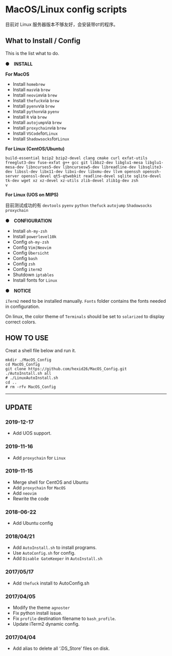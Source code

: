 # MacOS/Linux config scripts

目前对 Linux 服务器版本不够友好，会安装带`QT`的程序。

## What to Install / Config

This is the list what to do.  

●　**INSTALL**

**For MacOS**

- Install `homebrew`
- Install `mas`via `brew`
- Install `neovim`via `brew`
- Install `thefuck`via `brew`
- Install `pyenv`via `brew`
- Install `python`via `pyenv`
- Install `R` via `brew`
- Install `autojump`via `brew`
- Install `proxychain`via `brew`
- Install `VSCode`for`Linux`
- Install `Shadowsocks`for`Linux`

**For Linux (CentOS/Ubuntu)**

```
build-essential bzip2 bzip2-devel clang cmake curl exfat-utils freeglut3-dev fuse-exfat g++ gcc git libbz2-dev libglu1-mesa libglu1-mesa-dev libncurses5-dev libncursesw5-dev libreadline-dev libsqlite3-dev libssl-dev libx11-dev libxi-dev libxmu-dev llvm openssh openssh-server openssl-devel qt5-qtwebkit readline-devel sqlite sqlite-devel tk-dev wget xz xz-devel xz-utils zlib-devel zlib1g-dev zsh 
v
```

**For Linux (UOS on MIPS)**

目前测试成功的有 `devtools` `pyenv` `python` `thefuck` `autojump` `Shadowsocks` `proxychain`

●　**CONFIGURATION**

- Install `oh-my-zsh`
- Install `powerlevel10k`
- Config `oh-my-zsh`
- Config `Vim|Neovim`
- Config `Übersicht`
- Config `bash`
- Config `zsh`
- Config `iterm2`
- Shutdown `iptables`
- Install fonts for `Linux`

●　**NOTICE**

`iTerm2` need to be installed manually.
`Fonts` folder contains the fonts needed in configuration.

On linux, the color theme of `Terminals` should be set to `solarized` to display correct colors.

## HOW TO USE

Creat a shell file below and run it.

```shell
mkdir ./MacOS_Config
cd MacOS_Config
git clone https://github.com/hexid26/MacOS_Config.git
./AutoInstall.sh all
# ./LinuxAutoInstall.sh
cd ..
# rm -rfv MacOS_Config
```

----

## UPDATE

### 2019-12-17
- Add UOS support.

### 2019-11-16
- Add `proxychain` for `Linux`

### 2019-11-15
- Merge shell for CentOS and Ubuntu
- Add `proxychain` for `MacOS`
- Add `neovim`
- Rewrite the code

### 2018-06-22
- Add Ubuntu config

### 2018/04/21
- Add `AutoInstall.sh` to install programs.
- Use `AutoConfig.sh` for config.
- Add `Disable GateKeeper` in `AutoInstall.sh`

### 2017/05/17
- Add `thefuck` install to AutoConfig.sh

### 2017/04/05
- Modify the theme `agnoster`
- Fix python install issue.
- Fix `profile` destination filename to `bash_profile`.
- Update iTerm2 dynamic config.

### 2017/04/04
- Add alias to delete all ‘.DS_Store’ files on disk.
